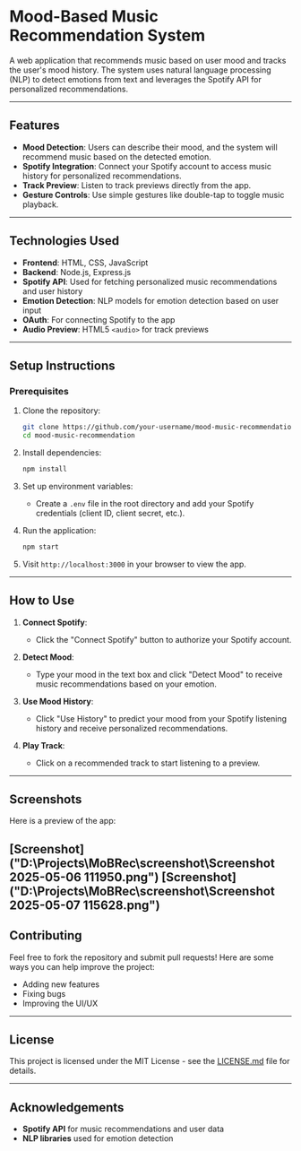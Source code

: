 # Mood-Based Music Recommendation System

A web application that recommends music based on user mood and tracks the user's mood history. The system uses natural language processing (NLP) to detect emotions from text and leverages the Spotify API for personalized recommendations. 

---

## Features

- **Mood Detection**: Users can describe their mood, and the system will recommend music based on the detected emotion.
- **Spotify Integration**: Connect your Spotify account to access music history for personalized recommendations.
- **Track Preview**: Listen to track previews directly from the app.
- **Gesture Controls**: Use simple gestures like double-tap to toggle music playback.

---

## Technologies Used

- **Frontend**: HTML, CSS, JavaScript
- **Backend**: Node.js, Express.js
- **Spotify API**: Used for fetching personalized music recommendations and user history
- **Emotion Detection**: NLP models for emotion detection based on user input
- **OAuth**: For connecting Spotify to the app
- **Audio Preview**: HTML5 `<audio>` for track previews

---

## Setup Instructions

### Prerequisites

1. Clone the repository:
    ```bash
    git clone https://github.com/your-username/mood-music-recommendation.git
    cd mood-music-recommendation
    ```

2. Install dependencies:
    ```bash
    npm install
    ```

3. Set up environment variables:
    - Create a `.env` file in the root directory and add your Spotify credentials (client ID, client secret, etc.).

4. Run the application:
    ```bash
    npm start
    ```

5. Visit `http://localhost:3000` in your browser to view the app.

---

## How to Use

1. **Connect Spotify**:
   - Click the "Connect Spotify" button to authorize your Spotify account.
   
2. **Detect Mood**:
   - Type your mood in the text box and click "Detect Mood" to receive music recommendations based on your emotion.

3. **Use Mood History**:
   - Click "Use History" to predict your mood from your Spotify listening history and receive personalized recommendations.

4. **Play Track**:
   - Click on a recommended track to start listening to a preview.

---

## Screenshots

Here is a preview of the app:

[Screenshot]("D:\Projects\MoBRec\screenshot\Screenshot 2025-05-06 111950.png")  <!-- Replace with the actual image path -->
[Screenshot]("D:\Projects\MoBRec\screenshot\Screenshot 2025-05-07 115628.png")
---

## Contributing

Feel free to fork the repository and submit pull requests! Here are some ways you can help improve the project:

- Adding new features
- Fixing bugs
- Improving the UI/UX

---

## License

This project is licensed under the MIT License - see the [LICENSE.md](LICENSE.md) file for details.

---

## Acknowledgements

- **Spotify API** for music recommendations and user data
- **NLP libraries** used for emotion detection
